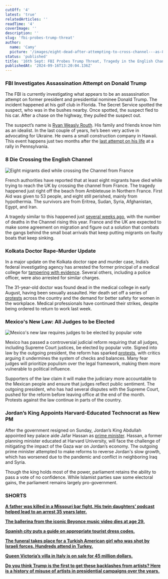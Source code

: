 ```yaml
---
cutOff: '4'
latest: 'true'
relatedArticles: ''
readTime: '4'
coverImage: ''
description: ''
slug: 'fbi-probes-trump-threat'
author:
  name: 'Camy'
  picture: '/images/eight-dead-after-attempting-to-cross-channel---as-801-people-arrived-in-uk-on-small-boats-yesterday-k4Mz.webp'
status: 'published'
title: '16th Sept: FBI Probes Trump Threat, Tragedy in the English Channel, Kolkata Doctor Case Update'
publishedAt: '2024-09-16T13:20:04.136Z'
---
```


### FBI Investigates Assassination Attempt on Donald Trump

The FBI is currently investigating what appears to be an assassination attempt on former president and presidential nominee Donald Trump. The incident happened at his golf club in Florida. The Secret Service spotted the suspect, who was in the bushes nearby. Once spotted, the suspect fled to his car. After a chase on the highway, they pulled the suspect out.  

The suspect’s name is [Ryan Weasly Routh](https://edition.cnn.com/2024/09/15/politics/trump-attempted-assassination-man-detained/index.html). His family and friends know him as an idealist. In the last couple of years, he’s been very active in advocating for Ukraine. He owns a small construction company in Hawaii. This event happens just two months after the [last attempt on his life](https://edition.cnn.com/2024/07/14/us/5-things-july-14-trnd/index.html) at a rally in Pennsylvania.

### 8 Die Crossing the English Channel

![Eight migrants died while crossing the Channel from France](/images/eight-dead-after-attempting-to-cross-channel---as-801-people-arrived-in-uk-on-small-boats-yesterday-czNT.webp)

French authorities have reported that at least eight migrants have died while trying to reach the UK by crossing the channel from France. The tragedy happened just right off the beach from Ambleteuse in Northern France. First Aid was given to 53 people, and eight still perished, mainly from hypothermia. The survivors are from Eritrea, Sudan, Syria, Afghanistan, Egypt, and Iran.

A tragedy similar to this happened just [several weeks ago](https://www.aljazeera.com/news/2024/9/3/at-least-12-people-killed-after-boat-capsizes-in-english-channel), with the number of deaths in the Channel rising this year. France and the UK are expected to make some agreement on migration and figure out a solution that combats the gangs behind the small boat arrivals that keep putting migrants on faulty boats that keep sinking. 

### Kolkata Doctor Rape-Murder Update

In a major update on the Kolkata doctor rape and murder case, India’s federal investigating agency has arrested the former principal of a medical college for [tampering with evidence](https://www.aljazeera.com/news/2024/9/15/kolkata-rape-case-ex-head-of-india-college-held-over-evidence-tampering). Several others, including a police officer, were also arrested for similar charges.

The 31-year-old doctor was found dead in the medical college in early August, having been sexually assaulted. Her death set off a series of [protests](https://www.aljazeera.com/gallery/2024/8/15/protests-escalate-in-india-over-rape-and-murder-of-doctor) across the country and the demand for better safety for women in the workplace. Medical professionals have continued their strikes, despite being ordered to return to work last week.

### Mexico's New Law: All Judges to be Elected

![Mexico's new law requires judges to be elected by popular vote](/images/all-judges-in-mexico-will-be-elected-in-the-future-M1MT.webp)

Mexico has passed a controversial judicial reform requiring that all judges, including Supreme Court justices, be elected by popular vote. Signed into law by the outgoing president, the reform has sparked [protests](https://www.bbc.com/news/articles/cy4y9q74j2ko), with critics arguing it undermines the system of checks and balances. Many fear judges will prioritize populism over the legal framework, making them more vulnerable to political influence.

Supporters of the law claim it will make the judiciary more accountable to the Mexican people and ensure that judges reflect public sentiment. The outgoing president, who has had several disputes with the Supreme Court, pushed for the reform before leaving office at the end of the month. Protests against the law continue in parts of the country.

### Jordan’s King Appoints Harvard-Educated Technocrat as New PM

After the government resigned on Sunday, Jordan’s King Abdullah appointed key palace aide Jafar Hassan as [prime minister](https://www.reuters.com/world/middle-east/jordans-pm-khasawneh-submits-resignation-days-after-parliamentary-polls-sources-2024-09-15/). Hassan, a former planning minister educated at Harvard University, will face the challenge of mitigating the impact of the Gaza war on Jordan’s economy. The outgoing prime minister attempted to make reforms to reverse Jordan's slow growth, which has worsened due to the pandemic and conflict in neighboring Iraq and Syria.

Though the king holds most of the power, parliament retains the ability to pass a vote of no confidence. While Islamist parties saw some electoral gains, the parliament remains largely pro-government.

### SHORTS

[**A father was killed in a Missouri bar fight. His twin daughters’ podcast helped lead to an arrest 35 years later.**](https://us.cnn.com/2024/09/15/us/mary-robin-walter-kansas-cold-case/index.html)

[**The ballerina from the iconic Beyonce music video dies at age 29.**](https://www.dailysabah.com/arts/performing-arts/ballerina-deprince-featured-in-beyonces-lemonade-dies-at-29)

[**Spanish city puts a guide on appropriate tourist dress codes.**](https://www.independent.co.uk/travel/news-and-advice/malaga-dress-code-shirtless-tourists-spain-b2611466.html)

[**The funeral takes place for a Turkish American girl who was shot by Israeli forces. Hundreds attend in Turkey.**](https://www.npr.org/2024/09/14/nx-s1-5111602/hundreds-attend-funeral-of-turkish-american-activist-killed-by-israeli-troops#:~:text=Hundreds%20of%20people%20gathered%20in,to%20talk%20more%20about%20this.)

[**Queen Victoria’s villa in Italy is on sale for 45 million dollars.**](https://edition.cnn.com/2024/09/15/style/queen-victoria-tuscan-villa-intl-scli/index.html)

[**Do you think Trump is the first to get these backlashes from artists? Here is a history of misuse of artists in presidential campaigns over the years.**](https://www.dw.com/en/the-use-and-misuse-of-music-in-us-presidential-campaigns/a-70186808)